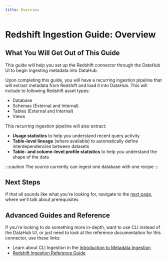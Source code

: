 ```yaml
---
title: Overview
---
```

# Redshift Ingestion Guide: Overview

## What You Will Get Out of This Guide

This guide will help you set up the Redshift connector through the DataHub UI to begin ingesting metadata into DataHub.

Upon completing this guide, you will have a recurring ingestion pipeline that will extract metadata from Redshift and load it into DataHub. This will include to following Redshift asset types:

* Database
* Schemas (External and Internal)
* Tables (External and Internal)
* Views

This recurring ingestion pipeline will also extract:

* **Usage statistics** to help you understand recent query activity
* **Table-level lineage** (where available) to automatically define interdependencies between datasets
* **Table- and column-level profile statistics** to help you understand the shape of the data

:::caution
The source currently can ingest one database with one recipe
:::

## Next Steps

If that all sounds like what you're looking for, navigate to the [next page](setup.md), where we'll talk about prerequisites

## Advanced Guides and Reference

If you're looking to do something more in-depth, want to use CLI instead of the DataHub UI, or just need to look at the reference documentation for this connector, use these links:

* Learn about CLI Ingestion in the [Introduction to Metadata Ingestion](../../../metadata-ingestion/README.md)
* [Redshift Ingestion Reference Guide](../../generated/ingestion/sources/redshift.md)


